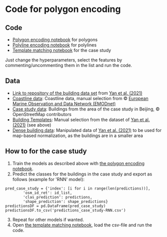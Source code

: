 # Code for polygon encoding

## Code
* [Polygon encoding notebook](polygon_encoding.ipynb) for polygons
* [Polyline encoding notebook](polyline_encoding.ipynb) for polylines
* [Template matching notebook](template_matching.ipynb) for the case study

Just change the hyperparameters, select the features by commenting/uncommenting them in the list and run the code.

## Data
* [Link to repository of the building data set](https://figshare.com/articles/dataset/GCN-based_building_shape_coding_and_cognition_in_maps-Data_Codes/11742507) from [Yan et al. (2021)](https://doi.org/10.1080/13658816.2020.1768260) 
* [Coastline data](data/coastlines.shp): Coastline data, manual selection from © [European Marine Observation and Data Network (EMODnet)](https://emodnet.ec.europa.eu/en/geology) 
* [Case study data](data/case_study.shp): Buildings from the area of the case study in Beijing, © OpenStreetMap contributors
* [Building Templates](data/templates.shp): Manual selection from the dataset of [Yan et al. (2021)](https://doi.org/10.1080/13658816.2020.1768260) (see above)
* [Dense building data](data/map_area.shp): Manipulated data of [Yan et al. (2021)](https://doi.org/10.1080/13658816.2020.1768260) to be used for map-based normalization, as the buildings are in a smaller area

## How to for the case study

1. Train the models as described above with [the polygon encoding notebook](polygon_encoding.ipynb).
2. Predict the classes for the buildings in the case study and export as follows (example for 'RNN' model):
```
pred_case_study = {'index': [i for i in range(len(predictions))],
        'osm_id_ret': id_list,
        'clas_prediction': predictions,
        'shape_prediction': shape_predictions}
predictionsDF = pd.DataFrame(pred_case_study)
predictionsDF.to_csv('predictions_case_study-RNN.csv')
```
3. Repeat for other models if wanted.
4. Open [the template matching notebook](template_matching.ipynb), load the csv-file and run the code.
